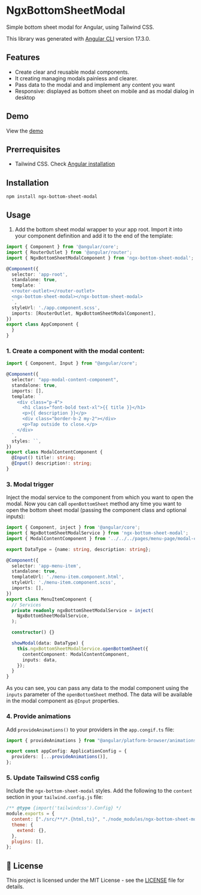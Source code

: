 # NgxBottomSheetModal

Simple bottom sheet modal for Angular, using Tailwind CSS.

This library was generated with [Angular CLI](https://github.com/angular/angular-cli) version 17.3.0.

## Features

- Create clear and reusable modal components.
- It creating managing modals painless and clearer.
- Pass data to the modal and and implement any content you want
- Responsive: displayed as bottom sheet on mobile and as modal dialog in desktop

## Demo

View the [demo](https://angular-17-starter-project-rdvpgx.stackblitz.io)

## Prerrequisites

- Tailwind CSS. Check [Angular installation](https://tailwindcss.com/docs/guides/angular)

## Installation

```shell
npm install ngx-bottom-sheet-modal
```

## Usage

1. Add the bottom sheet modal wrapper to your app root. Import it into your component definition and add it to the end of the template:

```typescript
import { Component } from '@angular/core';
import { RouterOutlet } from '@angular/router';
import { NgxBottomSheetModalComponent } from 'ngx-bottom-sheet-modal';

@Component({
  selector: 'app-root',
  standalone: true,
  template: `
  <router-outlet></router-outlet>
  <ngx-bottom-sheet-modal></ngx-bottom-sheet-modal>
  `,
  styleUrl: './app.component.scss',
  imports: [RouterOutlet, NgxBottomSheetModalComponent],
})
export class AppComponent {
  }
}
```

### 1. Create a component with the modal content:

```typescript
import { Component, Input } from "@angular/core";

@Component({
  selector: "app-modal-content-component",
  standalone: true,
  imports: [],
  template: `
    <div class="p-4">
      <h1 class="font-bold text-xl">{{ title }}</h1>
      <p>{{ description }}</p>
      <div class="border-b-2 my-2"></div>
      <p>Tap outside to close.</p>
    </div>
  `,
  styles: ``,
})
export class ModalContentComponent {
  @Input() title!: string;
  @Input() description!: string;
}
```

### 3. Modal trigger

Inject the modal service to the component from which you want to open the modal. Now you can call `openBottomSheet` method any time you want to open the bottom sheet modal (passing the component class and optional inputs):

```typescript
import { Component, inject } from '@angular/core';
import { NgxBottomSheetModalService } from 'ngx-bottom-sheet-modal';
import { ModalContentComponent } from '../../../pages/menu-page/modal-content-component/modal-content-component.component';

export DataType = {name: string, description: string};

@Component({
  selector: 'app-menu-item',
  standalone: true,
  templateUrl: './menu-item.component.html',
  styleUrl: './menu-item.component.scss',
  imports: [],
})
export class MenuItemComponent {
  // Services
  private readonly ngxBottomSheetModalService = inject(
    NgxBottomSheetModalService,
  );

  constructor() {}

  showModal(data: DataType) {
    this.ngxBottomSheetModalService.openBottomSheet({
      contentComponent: ModalContentComponent,
      inputs: data,
    });
  }
}
```

As you can see, you can pass any data to the modal component using the `inputs` parameter of the `openBottomSheet` method. The data will be available in the modal component as `@Input` properties.

### 4. Provide animations

Add `provideAnimations()` to your providers in the `app.congif.ts` file:

```typescript
import { provideAnimations } from "@angular/platform-browser/animations";

export const appConfig: ApplicationConfig = {
  providers: [...provideAnimations()],
};
```

### 5. Update Tailswind CSS config

Include the `ngx-bottom-sheet-modal` styles. Add the following to the `content` section in your `tailwind.config.js` file:

```js
/** @type {import('tailwindcss').Config} */
module.exports = {
  content: ["./src/**/*.{html,ts}", "./node_modules/ngx-bottom-sheet-modal/**/*.{html,ts,js,mjs}"],
  theme: {
    extend: {},
  },
  plugins: [],
};
```

## 📄 License

This project is licensed under the MIT License - see the [LICENSE](https://raw.githubusercontent.com/quedicesebas/ngx-bottom-sheet-modal/main/LICENSE) file for details.
